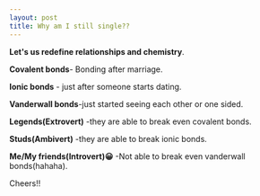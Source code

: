 ```yaml
---
layout: post
title: Why am I still single?? 
---
```


**Let's us redefine relationships and chemistry**.

**Covalent bonds**- Bonding after marriage.

**Ionic bonds** - just after someone starts dating.

**Vanderwall bonds**-just started seeing each other or one sided.

**Legends(Extrovert)** -they are able to break even covalent bonds.

**Studs(Ambivert)** -they are able to break ionic bonds.

**Me/My friends(Introvert)😀** -Not able to break even vanderwall bonds(hahaha).

Cheers!!
